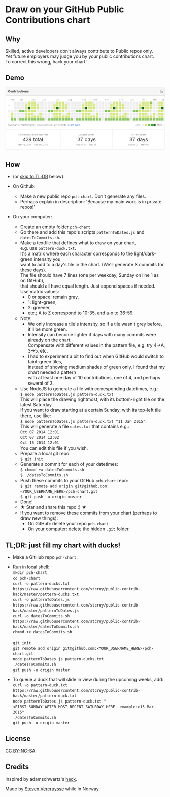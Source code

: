 Draw on your GitHub Public Contributions chart
==============================================

Why
---
Skilled, active developers don't always contribute to Public repos only.  
Yet future employers may judge you by your public contributions chart.  
To correct this wrong, hack your chart!

Demo
----
![Getting some ducks in a row](demo.png)

How
---
- (or [skip to TL;DR](#tldr) below).
- On Github:
  - Make a new public repo `pch-chart`.  Don't generate any files.
  - Perhaps explain in description: 'Because my main work is in private repos!'

- On your computer:
  - Create an empty folder `pch-chart`.
  - Go there and add this repo's scripts `patternToDates.js` and `datesToCommits.sh`.
  - Make a textfile that defines what to draw on your chart,  
    e.g. use `pattern-duck.txt`.  
    It's a matrix where each character corresponds to the light/dark-green intensity you  
    want to add to a day's tile in the chart. (We'll generate X commits for these days).  
    The file should have 7 lines (one per weekday, Sunday on line 1 as on GitHub),  
    that should all have equal length. Just append spaces if needed.  
    Use matrix values:
    - 0 or space: remain gray,
    - 1: light-green,
    - 2: greener,
    - etc.; A to Z correspond to 10-35, and a-x to 36-59.  
  - Note:
    - We only increase a tile's intensity, so if a tile wasn't grey before, it'll be more green.
    - Intensity can become lighter if days with many commits were already on the chart.  
      Compensate with different values in the pattern file, e.g. try 4->A, 3->5, etc.
    - I had to experiment a bit to find out when GitHub would switch to faint-green tiles,  
      instead of showing medium shades of green only. I found that my chart needed a pattern  
      with at least one day of 10 contributions, one of 4, and perhaps several of 3.
  - Use NodeJS to generate a file with corresponding datetimes, e.g.:  
    `$ node patternToDates.js pattern-duck.txt`  
    This will place the drawing rightmost, with its bottom-right tile on the latest Saturday.  
    If you want to draw starting at a certain Sunday, with its top-left tile there, use like:  
    `$ node patternToDates.js pattern-duck.txt "11 Jan 2015"`.  
    This will generate a file `dates.txt` that contains e.g.:  
    `Oct 07 2014 12:01`  
    `Oct 07 2014 12:02`  
    `Oct 15 2014 12:01`  
    You can edit this file if you wish.
  - Prepare a local git repo:  
    `$ git init`
  - Generate a commit for each of your datetimes:  
    `$ chmod +x datesToCommits.sh`  
    `$ ./datesToCommits.sh`
  - Push these commits to your GitHub `pch-chart` repo:  
    `$ git remote add origin git@github.com:<YOUR_USERNAME_HERE>/pch-chart.git`  
    `$ git push -u origin master`
  - Done!
  - ★ Star and share this repo :) ★
  - If you want to remove these commits from your chart (perhaps to draw new things):
    - On GitHub: delete your repo `pch-chart`.
    - On your computer: delete the hidden `.git` folder.
    
<a name="tldr"></a>
TL;DR: just fill my chart with ducks!
-------------------------------------
- Make a GitHub repo `pch-chart`.
- Run in local shell:  
`mkdir pch-chart`  
`cd pch-chart`  
`curl -o pattern-ducks.txt https://raw.githubusercontent.com/stcruy/public-contrib-hack/master/pattern-ducks.txt`  
`curl -o patternToDates.js https://raw.githubusercontent.com/stcruy/public-contrib-hack/master/patternToDates.js`  
`curl -o datesToCommits.sh https://raw.githubusercontent.com/stcruy/public-contrib-hack/master/datesToCommits.sh`  
`chmod +x datesToCommits.sh`  
` `  
`git init`  
`git remote add origin git@github.com:<YOUR_USERNAME_HERE>/pch-chart.git`  
`node patternToDates.js pattern-ducks.txt`  
`./datesToCommits.sh`  
`git push -u origin master`  

- To queue a duck that will slide in view during the upcoming weeks, add:  
`curl -o pattern-duck.txt https://raw.githubusercontent.com/stcruy/public-contrib-hack/master/pattern-duck.txt`  
`node patternToDates.js pattern-duck.txt "<FIRST_SUNDAY_AFTER_MOST_RECENT_SATURDAY_HERE__example:>15 Mar 2015"`  
`./datesToCommits.sh`  
`git push -u origin master`


License
-------
[CC BY-NC-SA](https://creativecommons.org/licenses/by-nc-sa/4.0/)

Credits
-------
Inspired by adamschwartz's [hack](https://github.com/public-contributions/HACK).

Made by [Steven Vercruysse](https://github.com/stcruy) while in Norway.

